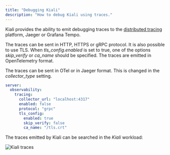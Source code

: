 ```yaml
---
title: "Debugging Kiali"
description: "How to debug Kiali using traces."
---
```


Kiali provides the ability to emit debugging traces to the [distributed tracing](/docs/configuration/p8s-jaeger-grafana/tracing) platform, Jaeger or Grafana Tempo.

The traces can be sent in HTTP, HTTPS or gRPC protocol. It is also possible to use TLS. When _tls_config.enabled_ is set to true, one of the options _skip_verify_ or _ca_name_ should be specified. The traces are emitted in OpenTelemetry format.

The traces can be sent in OTel or in Jaeger format. This is changed in the _collector_type_ setting. 

```yaml
server:
  observability:
    tracing:
      collector_url: "localhost:4317"
      enabled: false
      protocol: "grpc"
      tls_config:
        enabled: true
        skip_verify: false
        ca_name: "/tls.crt"
```

The traces emitted by Kiali can be searched in the _Kiali_ workload:

![Kiali traces](/images/documentation/configuration/kiali_own_traces.png)


